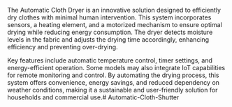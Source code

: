 The Automatic Cloth Dryer is an innovative solution designed to efficiently dry clothes with minimal human intervention. This system incorporates sensors, a heating element, and a motorized mechanism to ensure optimal drying while reducing energy consumption. The dryer detects moisture levels in the fabric and adjusts the drying time accordingly, enhancing efficiency and preventing over-drying.

Key features include automatic temperature control, timer settings, and energy-efficient operation. Some models may also integrate IoT capabilities for remote monitoring and control. By automating the drying process, this system offers convenience, energy savings, and reduced dependency on weather conditions, making it a sustainable and user-friendly solution for households and commercial use.# Automatic-Cloth-Shutter
